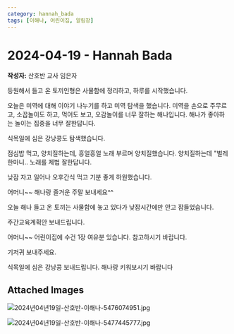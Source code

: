 ```yaml
---
category: hannah_bada
tags: [이해나, 어린이집, 알림장]
---
```


# 2024-04-19 - Hannah Bada

**작성자:** 산호반 교사 임은자  

등원해서 들고 온 토끼인형은 사물함에 정리하고, 하루를 시작했습니다.

오늘은 미역에 대해 이야기 나누기를 하고 미역 탐색을 했습니다. 미역을 손으로 주무르고, 소꿉놀이도 하고, 먹어도 보고, 오감놀이를 너무 잘하는 해나입니다. 해나가 좋아하는 놀이는 집중을 너무 잘한답니다.

식목일에 심은 강낭콩도 탐색했습니다.

점심밥 먹고, 양치질하는데, 흥얼흥얼 노래 부르며 양치질했습니다. 양치질하는데 "벌레 한마니.. 노래를 제법 잘한답니다.

낮잠 자고 일어나 오후간식 먹고 기분 좋게 하원했습니다.

어머니~~ 해나랑 즐거운 주말 보내세요^^

오늘 해나 들고 온 토끼는 사물함에 놓고 있다가 낮잠시간에만 안고 잠들었습니다.

주간교육계획안 보내드립니다.

어머니~~ 어린이집에 수건 1장 여유분 있습니다. 참고하시기 바랍니다.

기저귀 보내주세요.

식목일에 심은 강낭콩 보내드립니다. 해나랑 키워보시기 바랍니다

## Attached Images
![2024년04년19일-산호반-이해나-5476074951.jpg](d:\Users\hannah\Downloads\kids\photo\2024년04년19일-산호반-이해나-5476074951.jpg)

![2024년04년19일-산호반-이해나-5477445777.jpg](d:\Users\hannah\Downloads\kids\photo\2024년04년19일-산호반-이해나-5477445777.jpg)

